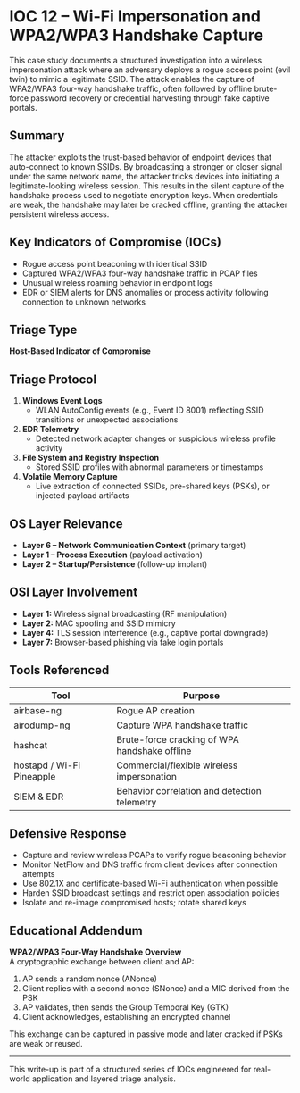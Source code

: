 # IOC 12 – Wi-Fi Impersonation and WPA2/WPA3 Handshake Capture

This case study documents a structured investigation into a wireless impersonation attack where an adversary deploys a rogue access point (evil twin) to mimic a legitimate SSID. The attack enables the capture of WPA2/WPA3 four-way handshake traffic, often followed by offline brute-force password recovery or credential harvesting through fake captive portals.

## Summary

The attacker exploits the trust-based behavior of endpoint devices that auto-connect to known SSIDs. By broadcasting a stronger or closer signal under the same network name, the attacker tricks devices into initiating a legitimate-looking wireless session. This results in the silent capture of the handshake process used to negotiate encryption keys. When credentials are weak, the handshake may later be cracked offline, granting the attacker persistent wireless access.

## Key Indicators of Compromise (IOCs)

- Rogue access point beaconing with identical SSID
- Captured WPA2/WPA3 four-way handshake traffic in PCAP files
- Unusual wireless roaming behavior in endpoint logs
- EDR or SIEM alerts for DNS anomalies or process activity following connection to unknown networks

## Triage Type

**Host-Based Indicator of Compromise**

## Triage Protocol

1. **Windows Event Logs**
   - WLAN AutoConfig events (e.g., Event ID 8001) reflecting SSID transitions or unexpected associations  
2. **EDR Telemetry**
   - Detected network adapter changes or suspicious wireless profile activity  
3. **File System and Registry Inspection**
   - Stored SSID profiles with abnormal parameters or timestamps  
4. **Volatile Memory Capture**
   - Live extraction of connected SSIDs, pre-shared keys (PSKs), or injected payload artifacts  

## OS Layer Relevance

- **Layer 6 – Network Communication Context** (primary target)
- **Layer 1 – Process Execution** (payload activation)
- **Layer 2 – Startup/Persistence** (follow-up implant)
  
## OSI Layer Involvement

- **Layer 1:** Wireless signal broadcasting (RF manipulation)  
- **Layer 2:** MAC spoofing and SSID mimicry  
- **Layer 4:** TLS session interference (e.g., captive portal downgrade)  
- **Layer 7:** Browser-based phishing via fake login portals  

## Tools Referenced

| Tool              | Purpose                                             |
|-------------------|-----------------------------------------------------|
| airbase-ng        | Rogue AP creation                                   |
| airodump-ng       | Capture WPA handshake traffic                       |
| hashcat           | Brute-force cracking of WPA handshake offline       |
| hostapd / Wi-Fi Pineapple | Commercial/flexible wireless impersonation   |
| SIEM & EDR        | Behavior correlation and detection telemetry        |

## Defensive Response

- Capture and review wireless PCAPs to verify rogue beaconing behavior  
- Monitor NetFlow and DNS traffic from client devices after connection attempts  
- Use 802.1X and certificate-based Wi-Fi authentication when possible  
- Harden SSID broadcast settings and restrict open association policies  
- Isolate and re-image compromised hosts; rotate shared keys  

## Educational Addendum

**WPA2/WPA3 Four-Way Handshake Overview**  
A cryptographic exchange between client and AP:
1. AP sends a random nonce (ANonce)
2. Client replies with a second nonce (SNonce) and a MIC derived from the PSK
3. AP validates, then sends the Group Temporal Key (GTK)
4. Client acknowledges, establishing an encrypted channel

This exchange can be captured in passive mode and later cracked if PSKs are weak or reused.

---

This write-up is part of a structured series of IOCs engineered for real-world application and layered triage analysis.

